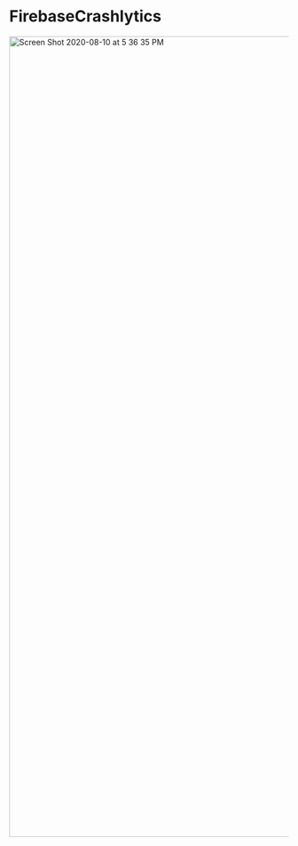 # FirebaseCrashlytics

<img width="1440" alt="Screen Shot 2020-08-10 at 5 36 35 PM" src="https://user-images.githubusercontent.com/47636256/90963749-36f4f400-e4c3-11ea-8a27-c0abbe795f6b.png">

